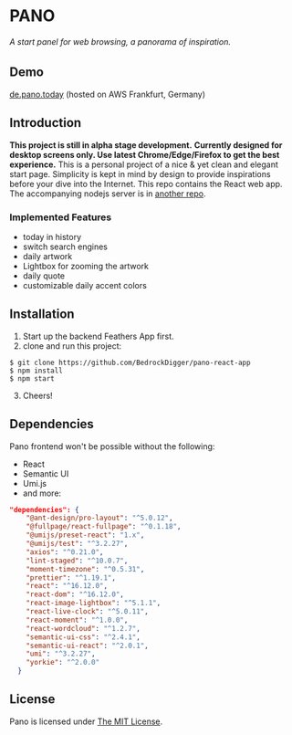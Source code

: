 # PANO
###### A start panel for web browsing, a panorama of inspiration.

## Demo
[de.pano.today](http://de.pano.today) (hosted on AWS Frankfurt, Germany)

## Introduction
**This project is still in alpha stage development.**
**Currently designed for desktop screens only. Use latest Chrome/Edge/Firefox to get the best experience.**
This is a personal project of a nice & yet clean and elegant start page.
Simplicity is kept in mind by design to provide inspirations before your dive into the Internet.
This repo contains the React web app. The accompanying nodejs server is in [another repo](https://github.com/BedrockDigger/pano-feathers-app).

### Implemented Features
- today in history
- switch search engines
- daily artwork
- Lightbox for zooming the artwork
- daily quote
- customizable daily accent colors

## Installation
1. Start up the backend Feathers App first.
2. clone and run this project:
``` shell
$ git clone https://github.com/BedrockDigger/pano-react-app
$ npm install
$ npm start
```
3. Cheers!

## Dependencies
Pano frontend won't be possible without the following:
- React
- Semantic UI
- Umi.js
- and more:
``` json
"dependencies": {
    "@ant-design/pro-layout": "^5.0.12",
    "@fullpage/react-fullpage": "^0.1.18",
    "@umijs/preset-react": "1.x",
    "@umijs/test": "^3.2.27",
    "axios": "^0.21.0",
    "lint-staged": "^10.0.7",
    "moment-timezone": "^0.5.31",
    "prettier": "^1.19.1",
    "react": "^16.12.0",
    "react-dom": "^16.12.0",
    "react-image-lightbox": "^5.1.1",
    "react-live-clock": "^5.0.11",
    "react-moment": "^1.0.0",
    "react-wordcloud": "^1.2.7",
    "semantic-ui-css": "^2.4.1",
    "semantic-ui-react": "^2.0.1",
    "umi": "^3.2.27",
    "yorkie": "^2.0.0"
  }
```

## License
Pano is licensed under [The MIT License](https://mit-license.org/).